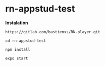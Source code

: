 # rn-appstud-test

**Instalation**

`https://gitlab.com/bastienxs/RN-player.git`

`cd rn-appstud-test`

`npm install`

`expo start`